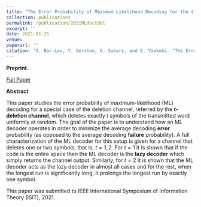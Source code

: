```yaml
---
title: "The Error Probability of Maximum Likelihood Decoding for the t-Deletion Channel"
collection: publications
permalink: /publication/2021MLdectdel
excerpt: ''
date: 2021-01-25
venue:
paperurl: ''
citation: 'D. Bar-Lev, Y. Gershon, O. Sabary, and E. Yaakobi. "The Error Probability of Maximum Likelihood Decoding for the t-Deletion Channel", 2021.'
---
```

**Preprint.** 

[Full Paper](https://omersabary.com/files/ML-ISIT2021EXT.pdf)

**Abstract** 


This paper studies the error probability of maximum-likelihood (ML) decoding for a special case of the deletion channel, referred by the **$t$-deletion channel**, which deletes exactly $t$ symbols of the transmitted word uniformly at random. The goal of the paper is to understand how an ML decoder operates in order to minimize the average decoding **error** probability (as opposed to the average decoding **failure** probability). A full characterization of the ML decoder for this setup is given for a channel that deletes one or two symbols, that is, $t=1,2$. For $t=1$ it is shown that if the code is the entire space then the ML decoder is the **lazy decoder** which simply returns the channel output. Similarly, for $t=2$ it is shown that the ML decoder acts as the lazy decoder in almost all cases and for the rest, when the longest run is significantly long, it prolongs the longest run by exactly one symbol. 


This paper was submitted to IEEE International Symposium of Information Theory (ISIT), 2021.